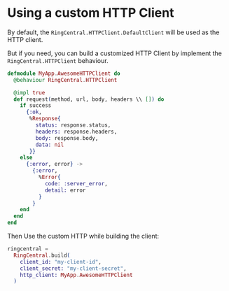 # Using a custom HTTP Client

By default, the `RingCentral.HTTPClient.DefaultClient` will be used as the HTTP client.

But if you need, you can build a customized HTTP Client by implement the `RingCentral.HTTPClient` behaviour.

```elixir
defmodule MyApp.AwesomeHTTPClient do
  @behaviour RingCentral.HTTPClient

  @impl true
  def request(method, url, body, headers \\ []) do
    if success
      {:ok,
       %Response{
         status: response.status,
         headers: response.headers,
         body: response.body,
         data: nil
       }}
    else
      {:error, error} ->
        {:error,
          %Error{
            code: :server_error,
            detail: error
          }
        }
    end
  end
end
```

Then Use the custom HTTP while building the client:

```elixir
ringcentral =
  RingCentral.build(
    client_id: "my-client-id",
    client_secret: "my-client-secret",
    http_client: MyApp.AwesomeHTTPClient
  )
```
